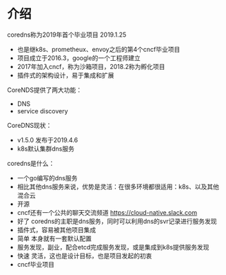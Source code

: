 # 介绍

coredns称为2019年首个毕业项目 2019.1.25
- 也是继k8s、prometheux、envoy之后的第4个cncf毕业项目
- 项目成立于2016.3，google的一个工程师建立
- 2017年加入cncf，称为沙箱项目，2018.2称为孵化项目
- 插件式的架构设计，易于集成和扩展

CoreNDS提供了两大功能：
- DNS
- service discovery

CoreDNS现状：
- v1.5.0 发布于2019.4.6
- k8s默认集群dns服务

coredns是什么：
- 一个go编写的dns服务
- 相比其他dns服务来说，优势是灵活：在很多环境都很适用：k8s、以及其他混合云
- 开源
- cncf还有一个公共的聊天交流频道 https://cloud-native.slack.com 
- 好了 coredns的主职是dns服务，同时可以利用dns的svr记录进行服务发现
- 插件式，容易被其他项目集成
- 简单 本身就有一套默认配置
- 服务发现，副业，配合etcd完成服务发现，或是集成到k8s提供服务发现
- 快速 灵活，这也是设计目标，也是项目发起的初衷
- cncf毕业项目



